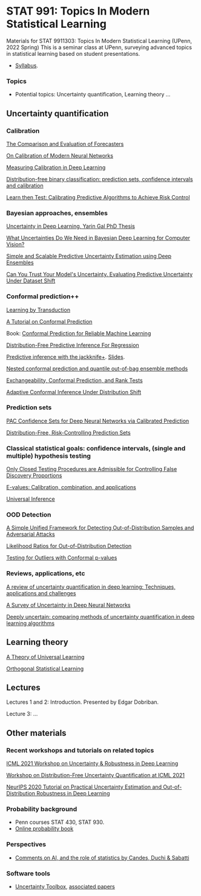 # STAT 991: Topics In Modern Statistical Learning
Materials for STAT 9911303: Topics In Modern Statistical Learning (UPenn, 2022 Spring)
This is a seminar class at UPenn, surveying advanced topics in statistical learning based on student presentations. 

* [Syllabus](https://github.com/dobriban/Topics-In-Modern-Statistical-Learning/blob/master/Syllabus/stat-991-spring-2022-syllabus.pdf). 


### Topics 

* Potential topics: Uncertainty quantification, Learning theory  ...

## Uncertainty quantification

### Calibration

[The Comparison and Evaluation of Forecasters](https://www.jstor.org/stable/2987588)

[On Calibration of Modern Neural Networks](http://proceedings.mlr.press/v70/guo17a.html)

[Measuring Calibration in Deep Learning](https://arxiv.org/abs/1904.01685)

[Distribution-free binary classification: prediction sets, confidence intervals and calibration](https://arxiv.org/abs/2006.10564)

[Learn then Test: Calibrating Predictive Algorithms to Achieve Risk Control](https://arxiv.org/abs/2110.01052)

### Bayesian approaches, ensembles

[Uncertainty in Deep Learning, Yarin Gal PhD Thesis](https://mlg.eng.cam.ac.uk/yarin/thesis/thesis.pdf)

[What Uncertainties Do We Need in Bayesian Deep Learning for Computer Vision?](https://arxiv.org/abs/1703.04977)

[Simple and Scalable Predictive Uncertainty Estimation using Deep Ensembles](https://arxiv.org/abs/1612.01474)

[Can You Trust Your Model's Uncertainty. Evaluating Predictive Uncertainty Under Dataset Shift](https://arxiv.org/abs/1906.02530)

### Conformal prediction++

[Learning by Transduction](https://arxiv.org/abs/1301.7375)

[A Tutorial on Conformal Prediction](https://www.jmlr.org/papers/v9/shafer08a.html)

Book: [Conformal Prediction for Reliable Machine Learning](https://www.sciencedirect.com/book/9780123985378/conformal-prediction-for-reliable-machine-learning)

[Distribution-Free Predictive Inference For Regression](https://arxiv.org/abs/1604.04173)

[Predictive inference with the jackknife+](https://arxiv.org/abs/1905.02928). [Slides](https://github.com/dobriban/Topics-in-deep-learning/blob/master/Stat%20991%20presentations/Fall%202019/Slides/BarberSlides-whoa-psi-2019.pdf). 

[Nested conformal prediction and quantile out-of-bag ensemble methods](https://arxiv.org/abs/1910.10562)

[Exchangeability, Conformal Prediction, and Rank Tests](https://arxiv.org/abs/2005.06095)

[Adaptive Conformal Inference Under Distribution Shift](https://arxiv.org/abs/2106.00170)

### Prediction sets

[PAC Confidence Sets for Deep Neural Networks via Calibrated Prediction](https://arxiv.org/abs/2001.00106)

[Distribution-Free, Risk-Controlling Prediction Sets](https://arxiv.org/abs/2101.02703)

### Classical statistical goals: confidence intervals, (single and multiple) hypothesis testing

[Only Closed Testing Procedures are Admissible for Controlling False Discovery Proportions](https://arxiv.org/abs/1901.04885)

[E-values: Calibration, combination, and applications](https://arxiv.org/pdf/1912.06116.pdf)

[Universal Inference](https://arxiv.org/abs/1912.11436)

### OOD Detection

[A Simple Unified Framework for Detecting Out-of-Distribution Samples and Adversarial Attacks](https://arxiv.org/abs/1807.03888)

[Likelihood Ratios for Out-of-Distribution Detection](https://arxiv.org/abs/1906.02845)

[Testing for Outliers with Conformal p-values](https://arxiv.org/abs/2104.08279)

### Reviews, applications, etc

[A review of uncertainty quantification in deep learning: Techniques, applications and challenges](https://www.sciencedirect.com/science/article/pii/S1566253521001081)

[A Survey of Uncertainty in Deep Neural Networks](https://arxiv.org/abs/2107.03342)

[Deeply uncertain: comparing methods of uncertainty quantification in deep learning algorithms](https://iopscience.iop.org/article/10.1088/2632-2153/aba6f3/meta)


## Learning theory

[A Theory of Universal Learning](https://arxiv.org/abs/2011.04483)

[Orthogonal Statistical Learning](https://arxiv.org/abs/1901.09036)

## Lectures

Lectures 1 and 2: Introduction. Presented by Edgar Dobriban. 

Lecture 3: ...

## Other materials

### Recent workshops and tutorials on related topics

[ICML 2021 Workshop on Uncertainty & Robustness in Deep Learning](https://sites.google.com/view/udlworkshop2021/home)

[Workshop on Distribution-Free Uncertainty Quantification at ICML 2021](https://sites.google.com/berkeley.edu/dfuq21)

[NeurIPS 2020 Tutorial on Practical Uncertainty Estimation and Out-of-Distribution Robustness in Deep Learning](https://nips.cc/virtual/2020/public/tutorial_0f190e6e164eafe66f011073b4486975.html)

### Probability background
* Penn courses STAT 430, STAT 930.
* [Online probability book](https://www.probabilitycourse.com/)

### Perspectives
* [Comments on AI, and the role of statistics by Candes, Duchi & Sabatti](https://statweb.stanford.edu/~candes/publications/downloads/Candes2019Comments.pdf)

### Software tools
* [Uncertainty Toolbox](https://github.com/uncertainty-toolbox/uncertainty-toolbox), [associated papers](https://github.com/uncertainty-toolbox/uncertainty-toolbox/blob/master/docs/paper_list.md#calibration-sharpness-and-recalibration-in-deep-learning)


